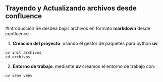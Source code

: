 ## Trayendo y Actualizando archivos desde confluence

#Introducción
Se desdea bajar archivos en formato **markdown** desde confluence.

1. **Creacion del proyecto**: usando el gestor de paquetes para python **uv**

```Command Prompt
uv init archivos
cd archivos
```

2. **Entorno de trabajo**: mediante **uv** creamos el entorno de trabajo con:

```Command Prompt
uv venv venv
```
